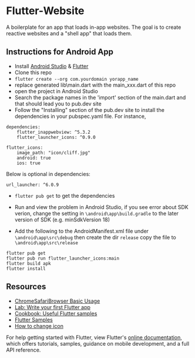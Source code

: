 # Flutter-Website

A boilerplate for an app that loads in-app websites. The goal is to create reactive websites and a "shell app" that loads them.

## Instructions for Android App

- Install [Android Studio](https://developer.android.com/studio/) & [Flutter](https://flutter.io/setup/)
- Clone this repo
- ```flutter create --org com.yourdomain yorapp_name```
- replace generated lib\main.dart with the main_xxx.dart of this repo
- open the project in Android Studio
- Search the package names in the 'import' section of the main.dart and that should lead you to pub.dev site
- Follow the "Installing" section of the pub.dev site to install the dependencies in your pubspec.yaml file. For instance,
```
dependencies:
    flutter_inappwebview: ^5.3.2
    flutter_launcher_icons: ^0.9.0

flutter_icons:
    image_path: "icon/cliff.jpg"
    android: true
    ios: true
```
Below is optional in dependencies:
```
url_launcher: ^6.0.9
```
- ```flutter pub get``` to get the dependencies
- Run and view the problem in Android Studio, if you see error about SDK verion, change the setting in `\android\app\build.gradle` to the later version of SDK (e.g. minSdkVersion 18)

- Add the following to the AndroidManifest.xml file under `\android\app\src\debug` then create the dir `release` copy the file to `\android\app\src\release`
    <application android:usesCleartextTraffic="true"/>


```
flutter pub get
flutter pub run flutter_launcher_icons:main
flutter build apk
flutter install
```

## Resources

- [ChromeSafariBrowser Basic Usage](https://inappwebview.dev/docs/chrome-safari-browser/basic-usage/)
- [Lab: Write your first Flutter app](https://flutter.dev/docs/get-started/codelab)
- [Cookbook: Useful Flutter samples](https://flutter.dev/docs/cookbook)
- [Flutter Samples](https://github.com/flutter/samples/tree/master/web)
- [How to change icon](https://stackoverflow.com/questions/43928702/how-to-change-the-application-launcher-icon-on-flutter)

For help getting started with Flutter, view Flutter's [online documentation](https://flutter.dev/docs), which offers tutorials,
samples, guidance on mobile development, and a full API reference.

